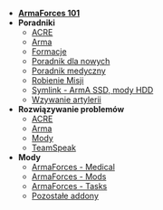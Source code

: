 <!-- docs/_sidebar.md -->

- [**ArmaForces 101**](main/101.md)
- **Poradniki**
  - [ACRE](guides/acre.md)
  - [Arma](guides/arma.md)
  - [Formacje](guides/formations.md)
  - [Poradnik dla nowych](guides/rookieguide.md)
  - [Poradnik medyczny](guides/medical.md)
  - [Robienie Misji](guides/missionmaking.md)
  - [Symlink - ArmA SSD, mody HDD](guides/symlinks.md)
  - [Wzywanie artylerii](guides/artillerycall.md)
- **Rozwiązywanie problemów**
  - [ACRE](troubleshooting/acre.md)
  - [Arma](troubleshooting/arma.md)
  - [Mody](troubleshooting/mods.md)
  - [TeamSpeak](troubleshooting/ts.md)
- **Mody**
  - [ArmaForces - Medical](mods/armaforces_medical.md)
  - [ArmaForces - Mods](mods/armaforces_mods.md)
  - [ArmaForces - Tasks](mods/armaforces_tasks.md)
  - [Pozostałe addony](mods/other_addons.md)
